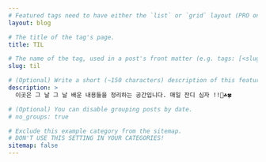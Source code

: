 ```yaml
---
# Featured tags need to have either the `list` or `grid` layout (PRO only).
layout: blog

# The title of the tag's page.
title: TIL

# The name of the tag, used in a post's front matter (e.g. tags: [<slug>]).
slug: til

# (Optional) Write a short (~150 characters) description of this featured tag.
description: >
  이곳은 그 날 그 날 배운 내용들을 정리하는 공간입니다. 매일 잔디 심자 !!🌿☘️🍀

# (Optional) You can disable grouping posts by date.
# no_groups: true

# Exclude this example category from the sitemap.
# DON'T USE THIS SETTING IN YOUR CATEGORIES!
sitemap: false
---
```

